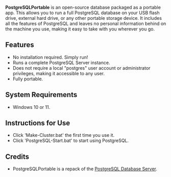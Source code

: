 **PostgreSQLPortable** is an open-source database packaged as a portable app. This allows you to run a full PostgreSQL database on your USB flash drive, external hard drive, or any other portable storage device. It includes all the features of PostgreSQL and leaves no personal information behind on the machine you use, making it easy to take with you wherever you go.

## Features
- No installation required. Simply run!
- Runs a complete PostgreSQL Server instance.
- Does not require a local "postgres" user account or administrator privileges, making it accessible to any user.
- Fully portable.

## System Requirements
- Windows 10 or 11.

## Instructions for Use
- Click 'Make-Cluster.bat' the first time you use it.
- Click 'PostgreSQL-Start.bat' to start using PostgreSQL.

## Credits
- PostgreSQLPortable is a repack of the [PostgreSQL Database Server](https://www.postgresql.org).
